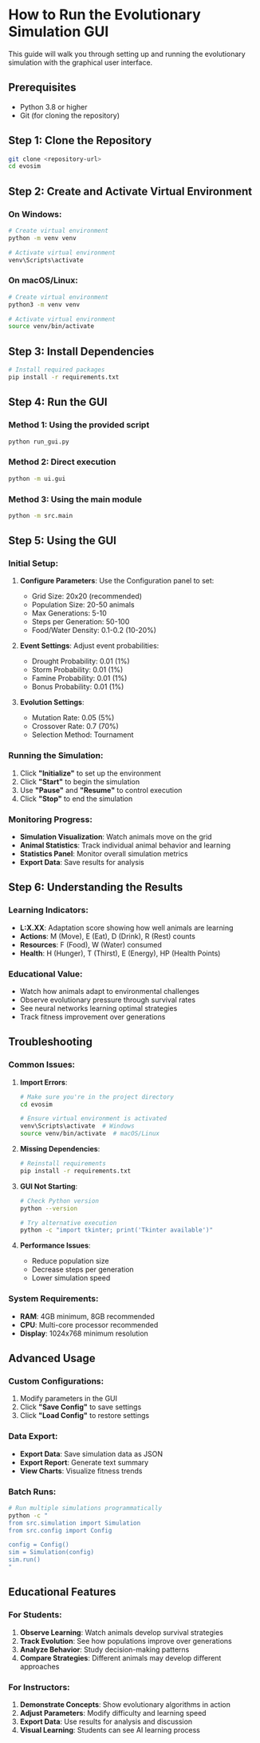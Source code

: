 # How to Run the Evolutionary Simulation GUI

This guide will walk you through setting up and running the evolutionary simulation with the graphical user interface.

## Prerequisites

- Python 3.8 or higher
- Git (for cloning the repository)

## Step 1: Clone the Repository

```bash
git clone <repository-url>
cd evosim
```

## Step 2: Create and Activate Virtual Environment

### On Windows:
```bash
# Create virtual environment
python -m venv venv

# Activate virtual environment
venv\Scripts\activate
```

### On macOS/Linux:
```bash
# Create virtual environment
python3 -m venv venv

# Activate virtual environment
source venv/bin/activate
```

## Step 3: Install Dependencies

```bash
# Install required packages
pip install -r requirements.txt
```

## Step 4: Run the GUI

### Method 1: Using the provided script
```bash
python run_gui.py
```

### Method 2: Direct execution
```bash
python -m ui.gui
```

### Method 3: Using the main module
```bash
python -m src.main
```

## Step 5: Using the GUI

### Initial Setup:
1. **Configure Parameters**: Use the Configuration panel to set:
   - Grid Size: 20x20 (recommended)
   - Population Size: 20-50 animals
   - Max Generations: 5-10
   - Steps per Generation: 50-100
   - Food/Water Density: 0.1-0.2 (10-20%)

2. **Event Settings**: Adjust event probabilities:
   - Drought Probability: 0.01 (1%)
   - Storm Probability: 0.01 (1%)
   - Famine Probability: 0.01 (1%)
   - Bonus Probability: 0.01 (1%)

3. **Evolution Settings**:
   - Mutation Rate: 0.05 (5%)
   - Crossover Rate: 0.7 (70%)
   - Selection Method: Tournament

### Running the Simulation:
1. Click **"Initialize"** to set up the environment
2. Click **"Start"** to begin the simulation
3. Use **"Pause"** and **"Resume"** to control execution
4. Click **"Stop"** to end the simulation

### Monitoring Progress:
- **Simulation Visualization**: Watch animals move on the grid
- **Animal Statistics**: Track individual animal behavior and learning
- **Statistics Panel**: Monitor overall simulation metrics
- **Export Data**: Save results for analysis

## Step 6: Understanding the Results

### Learning Indicators:
- **L:X.XX**: Adaptation score showing how well animals are learning
- **Actions**: M (Move), E (Eat), D (Drink), R (Rest) counts
- **Resources**: F (Food), W (Water) consumed
- **Health**: H (Hunger), T (Thirst), E (Energy), HP (Health Points)

### Educational Value:
- Watch how animals adapt to environmental challenges
- Observe evolutionary pressure through survival rates
- See neural networks learning optimal strategies
- Track fitness improvement over generations

## Troubleshooting

### Common Issues:

1. **Import Errors**:
   ```bash
   # Make sure you're in the project directory
   cd evosim
   
   # Ensure virtual environment is activated
   venv\Scripts\activate  # Windows
   source venv/bin/activate  # macOS/Linux
   ```

2. **Missing Dependencies**:
   ```bash
   # Reinstall requirements
   pip install -r requirements.txt
   ```

3. **GUI Not Starting**:
   ```bash
   # Check Python version
   python --version
   
   # Try alternative execution
   python -c "import tkinter; print('Tkinter available')"
   ```

4. **Performance Issues**:
   - Reduce population size
   - Decrease steps per generation
   - Lower simulation speed

### System Requirements:
- **RAM**: 4GB minimum, 8GB recommended
- **CPU**: Multi-core processor recommended
- **Display**: 1024x768 minimum resolution

## Advanced Usage

### Custom Configurations:
1. Modify parameters in the GUI
2. Click **"Save Config"** to save settings
3. Click **"Load Config"** to restore settings

### Data Export:
- **Export Data**: Save simulation data as JSON
- **Export Report**: Generate text summary
- **View Charts**: Visualize fitness trends

### Batch Runs:
```bash
# Run multiple simulations programmatically
python -c "
from src.simulation import Simulation
from src.config import Config

config = Config()
sim = Simulation(config)
sim.run()
"
```

## Educational Features

### For Students:
1. **Observe Learning**: Watch animals develop survival strategies
2. **Track Evolution**: See how populations improve over generations
3. **Analyze Behavior**: Study decision-making patterns
4. **Compare Strategies**: Different animals may develop different approaches

### For Instructors:
1. **Demonstrate Concepts**: Show evolutionary algorithms in action
2. **Adjust Parameters**: Modify difficulty and learning speed
3. **Export Data**: Use results for analysis and discussion
4. **Visual Learning**: Students can see AI learning process